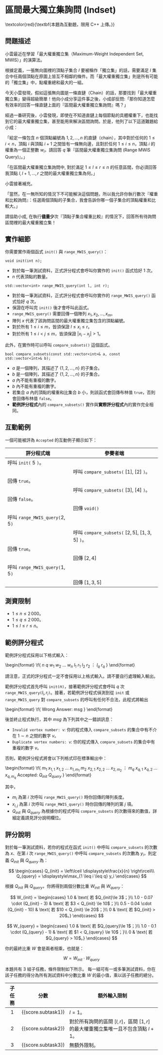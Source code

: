 # 區間最大獨立集詢問 (Indset)

\textcolor{red}{\textbf{本題為互動題，限用 C++ 上傳。}}

## 問題描述

小雲最近在學習「最大權重獨立集（Maximum-Weight Independent Set, MWIS）」的演算法。

根據定義，一張無向圖裡的頂點子集合 $I$ 要被稱作「獨立集」的話，需要滿足 $I$ 集合中任兩個頂點在原圖上皆互不相鄰的條件。而「最大權重獨立集」則是所有可能的「獨立集」中，點權重總和最大的一組。

今天小雲發現，假如這張無向圖是一條直鏈（Chain）的話，那要找到「最大權重獨立集」變得超級簡單！他向小成分享這件事之後，小成卻反問:「那你知道怎麼有效率的回答一條直鏈上面的『區間最大權重獨立集詢問』嗎？」

經過一番研究後，小雲發現，即使在不知道直鏈上每個節點的具體權重下，也能找到它的最大權重獨立集，甚至能用來解決區間詢問。於是，他列了以下這道難題給小成：

「給定一條包含 $n$ 個頂點編號為 $1, 2, \ldots, n$ 的直鏈（chain），其中對於任何的 $1 \leq i < n$，頂點 $i$ 與頂點 $i+1$ 之間皆有一條無向邊，且對於任何 $1 \leq i \leq n$，頂點 $i$ 的權重為一個正整數 $w_i$，請回答 $q$ 筆『區間最大權重獨立集詢問 (Range MWIS Query)』。」

「在區間最大權重獨立集詢問中, 對於滿足 $1 \leq l \leq r \leq n$ 的任意區間，你必須回答我頂點 $l, l + 1, \ldots, r$ 之間的最大權重獨立集為何。」

小雲接著補充。

「當然，在一無所知的情況下不可能解決這個問題，所以我允許你執行數次『權重和比較詢問』：任選兩個頂點的子集合，我會告訴你哪一個子集合的頂點權重和比較大。」

請協助小成, 在執行**儘量少**次『頂點子集合權重比較』的情況下，回答所有待詢問區間裡的最大權重獨立集！

## 實作細節

你需要實作兩個函式 `init()` 與 `range_MWIS_query()`：

```
void init(int n);
```

* 對於每一筆測試資料，正式評分程式會呼叫你實作的 `init()` 函式恰好 $1$ 次。
* $n$ 代表頂點的數量。

```
std::vector<int> range_MWIS_query(int l, int r);
```

* 對於每一筆測試資料，正式評分程式會呼叫你實作的 `range_MWIS_query()` 函式恰好 $q$ 次。
* 保證在呼叫完 `init()` 後才會呼叫此函式。
* `range_MWIS_query()` 需要回傳一個陣列 $x_1, x_2, \ldots, x_m$。
* 陣列 $x$ 代表了該詢問區間的最大權重獨立集包含的頂點編號。
* 對於所有 $1\le i \le m$，皆須保證 $l \leq x_i \leq r$。
* 對於所有 $1\le i < j \le m$，皆須保證 $|x_i - x_j| > 1$。

此外，在實作時可以呼叫 `compare_subsets()` 這個函式。

```
bool compare_subsets(const std::vector<int>& a, const std::vector<int>& b);
```

* $a$ 是一個陣列，其描述了 $\{1, 2, \ldots, n\}$ 的子集合。
* $b$ 是一個陣列，其描述了 $\{1, 2, \ldots, n\}$ 的子集合。
* $a$ 內不能有重複的數字。
* $b$ 內不能有重複的數字。
* 若集合 $a$ 內的頂點的權重和比集合 $b$ 小，則該函式會回傳布林值 `true`，否則會回傳布林值 `false`。
* **範例評分程式**內的 `compare_subsets()` 實作與**實際評分程式**內的實作完全相同。

## 互動範例

一個可能被評為 `Accepted` 的互動例子顯示如下：

|  評分程式端  |  參賽者端  |
| ---- | ---- |
| 呼叫 `init(` $5$ `)`。 | |
| | 呼叫 `compare_subsets(` $[1]$, $[2]$ `)`。 |
| 回傳 `true`。 | |
| | 呼叫 `compare_subsets(` $[3]$, $[4]$ `)`。 |
| 回傳 `false`。 | |
| | 回傳 `void()` |
| 呼叫 `range_MWIS_query(`$2, 5$`)` | |
| | 呼叫 `compare_subsets(` $[2, 5]$, $[1, 3, 5]$ `)`。 |
| 回傳 `true`。 | |
| | 回傳 $[2, 4]$ |
| 呼叫 `range_MWIS_query(`$1, 5$`)` | |
| | 回傳 $[1, 3, 5]$ |




## 測資限制

* $1\le n \le 2\,000$。
* $1\le q \le 2\,000$。
* $1\le l \le r \le n$。

## 範例評分程式

範例評分程式採用以下格式輸入：

\begin{format}
\f{
$n$ $q$
$w_1$ $w_2$ $\ldots$ $w_n$
$l_1$ $r_1$
$l_2$ $r_2$
$\vdots$
$l_q$ $r_q$
}
\end{format}

請注意，正式的評分程式一定不會採用以上格式輸入。請不要自行處理輸入輸出。

範例評分程式⾸先呼叫 `init(`$n$`)`，接著範例評分程式會呼叫 $q$ 次 `range_MWIS_query(`$l_i, r_i$`)`。接著，若範例評分程式偵測到從 `init` 或 `range_MWIS_query` 對 `compare_subsets` 的呼叫有任何不合法，此程式將輸出

\begin{format}
\f{
Wrong Answer: msg 
}
\end{format}

後並終⽌程式執⾏，其中 $msg$ 為下列其中之⼀錯誤訊息：

- `Invalid vertex number: v`: 你的程式傳入 `compare_subsets` 的集合中有不介在 $1\sim n$ 之間的數字 $v$。
- `Duplicate vertex numbers: v`: 你的程式傳入 `compare_subsets` 的集合中有重複的數字 $v$。

否則，範例評分程式將會以下列格式印在標準輸出中：

\begin{format}
\f{
$m_1$
$x_{1, 1}$ $x_{1, 2}$ $\ldots$ $x_{1, m_1}$
$m_2$
$x_{2, 1}$ $x_{2, 2}$ $\ldots$ $x_{2, m_2}$
$\vdots$
$m_q$
$x_{q, 1}$ $x_{q, 2}$ $\ldots$ $x_{q, m_q}$
Accepted: $Q_{init}$ $Q_{query}$
}
\end{format}

其中，

- $m_i$ 為第 $i$ 次呼叫 `range_MWIS_query()` 時你回傳的陣列長度。
- $x_{i, j}$ 為第 $i$ 次呼叫 `range_MWIS_query()` 時你回傳的陣列的第 $j$ 項。
- $Q_{init}$ 與 $Q_{query}$ 為根據你的程式呼叫 `compare_subsets` 的次數得來的數值，詳細定義請見評分說明欄位。

## 評分說明

對於每一筆測試資料，若你的程式在函式 `init()` 中呼叫 `compare_subsets` 的次數為 $x$、在第 $i$ 次 `range_MWIS_query()` 中呼叫 `compare_subsets` 的次數為 $y_i$，則定義 $Q_{init}$ 與 $Q_{query}$ 為：

$$
\begin{cases}
Q_{init} = \left\lceil \displaystyle\frac{x}{n} \right\rceil\\
Q_{query} = \displaystyle\max_{1 \leq i \leq q} y_i
\end{cases}
$$


根據 $Q_{init}$ 與 $Q_{query}$，你將得到兩個分數比重 $W_{init}$ 與 $W_{query}$：

$$
  W_{init} = \begin{cases}
  1.0 & \text{ 若 $Q_{init}\le 3$；}\\
  1.0 - 0.07 \cdot (Q_{init} - 3) & \text{ 若 $3 < Q_{init} \le 10$；}\\
  0.5 - 0.04 \cdot (Q_{init} - 10) & \text{ 若 $10 < Q_{init} \le 20$；}\\
  0 & \text{ 若 $Q_{init} > 20$。}
  \end{cases}
$$

$$
  W_{query} = \begin{cases}
  1.0 & \text{ 若 $Q_{query}\le 1$；}\\
  1.0 - 0.1 \cdot (Q_{query} - 1) & \text{ 若 $1 < Q_{query} \le 10$；}\\
  0 & \text{ 若 $Q_{query} > 10$。}
  \end{cases}
$$

你的最終比重 $W$ 會是兩者相乘，也就是：

$$
W = W_{init}\cdot W_{query}
$$


本題共有 3 組子任務，條件限制如下所示。
每一組可有一或多筆測試資料，你在該子任務的得分為所有測試資料中分數比重 $W$ 的最小值，乘以該子任務的總分。

|  子任務  |  分數  | 額外輸入限制 |
| :------: | :----: | ------------ |
| 1 | {{score.subtask1}} | $l = 1$。 |
| 2 | {{score.subtask2}} | 對於所有詢問的區間 $[l, r]$，區間 $[1, r]$ 的最大權重獨立集唯一且不包含頂點 $l + 1$。 |
| 3 | {{score.subtask3}} | 無額外限制。 |
